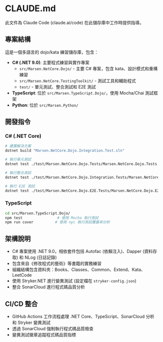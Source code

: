 # CLAUDE.md

此文件為 Claude Code (claude.ai/code) 在此儲存庫中工作時提供指導。

## 專案結構

這是一個多語言的 dojo/kata 練習儲存庫，包含：

- **C# (.NET 9.0)**: 主要程式練習與實作專案
  - `src/Marsen.NetCore.Dojo/` - 主要 C# 專案，包含 kata、設計模式和重構練習
  - `src/Marsen.NetCore.TestingToolkit/` - 測試工具和輔助程式
  - `test/` - 單元測試、整合測試和 E2E 測試
- **TypeScript**: 位於 `src/Marsen.TypeScript.Dojo/`，使用 Mocha/Chai 測試框架
- **Python**: 位於 `src/Marsen.Python/`

## 開發指令

### C# (.NET Core)

```bash
# 建置解決方案
dotnet build "Marsen.NetCore.Dojo.Integration.Test.sln"

# 執行單元測試
dotnet test ./test/Marsen.NetCore.Dojo.Tests/Marsen.NetCore.Dojo.Tests.csproj

# 執行整合測試
dotnet test ./test/Marsen.NetCore.Dojo.Integration.Tests/Marsen.NetCore.Dojo.Integration.Tests.csproj

# 執行 E2E 測試
dotnet test ./test/Marsen.NetCore.Dojo.E2E.Tests/Marsen.NetCore.Dojo.E2E.Tests.csproj
```

### TypeScript

```bash
cd src/Marsen.TypeScript.Dojo/
npm test                # 使用 Mocha 執行測試
npm run cover          # 使用 nyc 執行測試覆蓋率分析
```

## 架構說明

- C# 專案使用 .NET 9.0，相依套件包括 Autofac (依賴注入)、Dapper (資料存取) 和 NLog (日誌記錄)
- 包含來自《修改程式的藝術》等書籍的實務練習
- 組織結構包含資料夾：Books、Classes、Common、Extend、Kata、LeetCode
- 使用 Stryker.NET 進行變異測試 (設定檔在 `stryker-config.json`)
- 整合 SonarCloud 進行程式碼品質分析

## CI/CD 整合

- GitHub Actions 工作流程處理 .NET Core、TypeScript、SonarCloud 分析和 Stryker 變異測試
- 透過 SonarCloud 強制執行程式碼品質檢查
- 變異測試徽章追蹤程式碼品質指標
